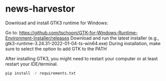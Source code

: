 # news-harvestor


Download and install GTK3 runtime for Windows:

Go to: https://github.com/tschoonj/GTK-for-Windows-Runtime-Environment-Installer/releases
Download and run the latest installer (e.g., gtk3-runtime-3.24.31-2022-01-04-ts-win64.exe)
During installation, make sure to select the option to add GTK to the PATH


After installing GTK3, you might need to restart your computer or at least restart your IDE/terminal.


```bash
pip install -r requirements.txt
```
